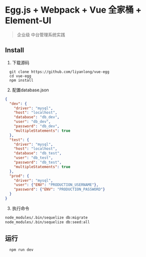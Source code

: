 # Egg.js + Webpack + Vue 全家桶 + Element-UI

> 企业级 中台管理系统实践

## Install
1. 下载源码
```
  git clone https://github.com/liyanlong/vue-egg
  cd vue-egg
  npm install
```

2. 配置database.json
```json
{
  "dev": {
    "driver": "mysql",
    "host": "localhost",
    "database": "db_dev",    
    "user": "db_dev",
    "password": "db_dev",
    "multipleStatements": true
  },
  "test": {
    "driver": "mysql",
    "host": "localhost",
    "database": "db_test",    
    "user": "db_test",
    "password": "db_test",
    "multipleStatements": true
  },
  "prod": {
    "driver": "mysql",
    "user": {"ENV": "PRODUCTION_USERNAME"},
    "password": {"ENV": "PRODUCTION_PASSWORD"}
  }
}
```

3. 执行命令
```bash
node_modules/.bin/sequelize db:migrate
node_modules/.bin/sequelize db:seed:all
```

## 运行
```
  npm run dev
```
